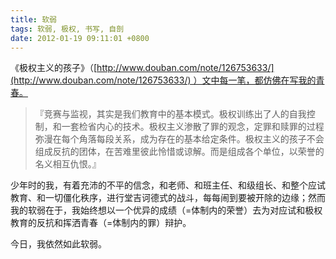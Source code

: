 ```yaml
---
title: 软弱
tags: 软弱, 极权, 书写, 自剖
date: 2012-01-19 09:11:01 +0800
---
```



《极权主义的孩子》（[http://www.douban.com/note/126753633/](http://www.douban.com/note/126753633/) ）文中每一笔，都仿佛在写我的青春。

> 『竞赛与监视，其实是我们教育中的基本模式。极权训练出了人的自我控制，和一套检省内心的技术。极权主义渗散了罪的观念，定罪和赎罪的过程弥漫在每个角落每段关系，成为存在的基本给定条件。极权主义的孩子不会组成反抗的团体，在苦难里彼此怜惜或谅解。而是组成各个单位，以荣誉的名义相互仇恨。』

少年时的我，有着充沛的不平的信念，和老师、和班主任、和级组长、和整个应试教育、和一切僵化秩序，进行堂吉诃德式的战斗，每每闹到要被开除的边缘；然而我的软弱在于，我始终想以一个优异的成绩（=体制内的荣誉）去为对应试和极权教育的反抗和挥洒青春（=体制内的罪）辩护。

今日，我依然如此软弱。

